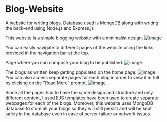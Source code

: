 # Blog-Website
A website for writing blogs. Database used is MongoDB along with writing the back-end using Node.js and Express.js

This website is a simple blogging website with a minimalist design.
![image](https://user-images.githubusercontent.com/121666743/212163913-b09ea3c4-15ae-4e36-83b1-d22beeb49543.png)

You can easily navigate to different pages of the website using the links provided in the navigation bar at the top.

Page where you can compose your blog to be published.
![image](https://user-images.githubusercontent.com/121666743/212164181-d6e5b697-4741-4d4d-9826-0c86a17a1147.png)

The blogs as written keep getting populated on the home page:
![image](https://user-images.githubusercontent.com/121666743/212164392-c7fd8ea8-bc15-4dfc-b669-0aa5af85fdd0.png)
You can also access separate pages for each blog in order to view it in full by clicking on the "Read More" prompt.
![image](https://user-images.githubusercontent.com/121666743/212164685-290f16fe-f510-40be-87cd-8a6bab1442c3.png)

Since all the pages had to have the same design and structure and only different content, I used EJS templates have been used to create separate webpages for each of the blogs. Moreover, this website uses MongoDB database to store all your blogs so they will still persist and will be kept safely in the database even in case of server failure or network issues.
